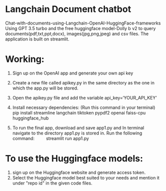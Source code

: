 # Langchain Document chatbot 
Chat-with-documents-using-Langchain-OpenAI-HuggingFace-frameworks
Using GPT 3.5 turbo and the free huggingface model-Dolly b v2 to query documents(pdf,txt,ppt,docx), images(jpg,png,jpeg) and csv files. The application is built on streamlit. 

# Working: 
1. Sign up on the OpenAI app and generate your own api key 
2. Create a new file called apikey.py in the same directory as the one in which the app.py will be stored. 
3. Open the apikey.py file and add the variable api_key=‘YOUR_API_KEY’ 
4. Install necessary dependencies: (Run this command in your terminal)
   pip install streamline langchain tiktoken pypdf2 openai faiss-cpu huggingface_hub 

5. To run the final app, download and save app1.py and In terminal navigate to the directory app1.py is stored in. 
   Run the following command:
   ` ` `
   ` ` `
   streamlit run app1.py
   ` ` `
   ` ` `

# To use the Huggingface models: 
1. sign up on the Huggingface website and generate access token. 
2. Select the Huggingface model best suited to your needs and mention it under "repo id" in the given code files. 
